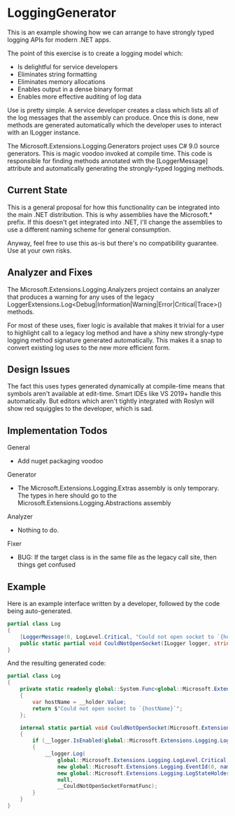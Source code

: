 ﻿# LoggingGenerator

This is an example showing how we can arrange to have strongly typed logging APIs for modern .NET apps.

The point of this exercise is to create a logging model which:

* Is delightful for service developers
* Eliminates string formatting
* Eliminates memory allocations
* Enables output in a dense binary format
* Enables more effective auditing of log data

Use is pretty simple. A service developer creates a class which lists all of the log messages that the assembly can produce.
Once this is done, new methods are generated automatically which the developer uses to interact with an ILogger instance. 

The Microsoft.Extensions.Logging.Generators project uses C# 9.0 source generators. This is magic voodoo invoked at compile time. This code is
responsible for finding methods annotated with the [LoggerMessage] attribute and automatically generating the strongly-typed
logging methods.

## Current State

This is a general proposal for how this functionality can be integrated into the main .NET distribution. This is why
assemblies have the Microsoft.* prefix. If this doesn't get integrated into .NET, I'll change the assemblies to use
a different naming scheme for general consumption.

Anyway, feel free to use this as-is but there's no compatibility guarantee. Use at your own risks.

## Analyzer and Fixes

The Microsoft.Extensions.Logging.Analyzers project contains an analyzer that produces a warning
for any uses of the legacy LoggerExtensions.Log<Debug|Information|Warning|Error|Critical|Trace>() 
methods.

For most of these uses, fixer logic is available that makes it trivial for a user to highlight
call to a legacy log method and have a shiny new strongly-type logging method signature 
generated automatically. This makes it a snap to convert existing log uses to the new more
efficient form.

## Design Issues

The fact this uses types generated dynamically at compile-time means
that symbols aren't available at edit-time. Smart IDEs like VS 2019+
handle this automatically. But editors which aren't tightly integrated
with Roslyn will show red squiggles to the developer, which is sad.

## Implementation Todos

General

* Add nuget packaging voodoo

Generator

* The Microsoft.Extensions.Logging.Extras assembly is only temporary. The types in here should go to the Microsoft.Extensions.Logging.Abstractions assembly

Analyzer

* Nothing to do.

Fixer

* BUG: If the target class is in the same file as the legacy call site, then things get confused

## Example

Here is an example interface written by a developer, followed by the code being auto-generated.

```csharp
partial class Log
{
    [LoggerMessage(0, LogLevel.Critical, "Could not open socket to `{hostName}`")]
    public static partial void CouldNotOpenSocket(ILogger logger, string hostName);
}
```

And the resulting generated code:


```csharp
partial class Log
{
    private static readonly global::System.Func<global::Microsoft.Extensions.Logging.LogStateHolder<string>, global::System.Exception?, string> __CouldNotOpenSocketFormatFunc = (__holder, _) =>
    {
        var hostName = __holder.Value;
        return $"Could not open socket to `{hostName}`";
    };

    internal static partial void CouldNotOpenSocket(Microsoft.Extensions.Logging.ILogger __logger, string hostName)
    {
        if (__logger.IsEnabled(global::Microsoft.Extensions.Logging.LogLevel.Critical))
        {
            __logger.Log(
                global::Microsoft.Extensions.Logging.LogLevel.Critical,
                new global::Microsoft.Extensions.Logging.EventId(0, nameof(CouldNotOpenSocket)),
                new global::Microsoft.Extensions.Logging.LogStateHolder<string>(nameof(hostName), hostName),
                null,
                __CouldNotOpenSocketFormatFunc);
        }
    }
}
```

